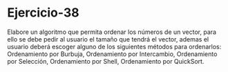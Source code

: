 # Ejercicio-38
Elabore un algoritmo que permita ordenar los números de un vector, para ello se debe pedir al usuario el tamaño que tendrá el vector, ademas el usuario deberá escoger alguno de los siguientes métodos para ordenarlos:  Ordenamiento por Burbuja, Ordenamiento por Intercambio, Ordenamiento por Selección, Ordenamiento por Shell, Ordenamiento por QuickSort.
